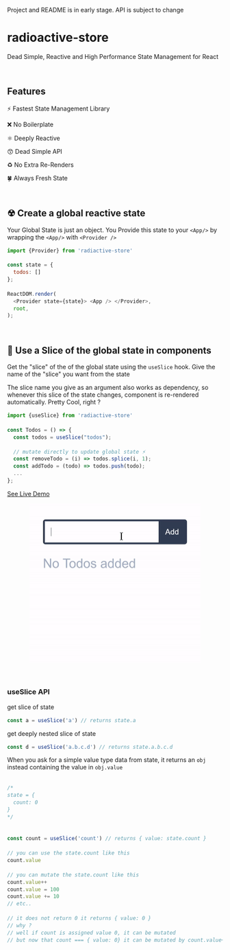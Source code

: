 Project and README is in early stage.
API is subject to change

# radioactive-store

Dead Simple, Reactive and High Performance State Management for React

<br/>

## Features

⚡ Fastest State Management Library

❌ No Boilerplate

⚛ Deeply Reactive

😙 Dead Simple API

♻ No Extra Re-Renders

🍀 Always Fresh State


<br/>

## ☢ Create a global reactive state

Your Global State is just an object.
You Provide this state to your `<App/>` by wrapping the `<App/>` with `<Provider />`

```js
import {Provider} from 'radiactive-store'

const state = {
  todos: []
};

ReactDOM.render(
  <Provider state={state}> <App /> </Provider>,
  root,
);
```
<br/>



## 🍕 Use a Slice of the global state in components

Get the "slice" of the of the global state using the `useSlice` hook. Give the name of the "slice" you want from the state

The slice name you give as an argument also works as dependency, so whenever this slice of the state changes, component is re-rendered automatically. Pretty Cool, right ?


<!-- code -->
```js
import {useSlice} from 'radiactive-store'

const Todos = () => {
  const todos = useSlice("todos");

  // mutate directly to update global state ⚡
  const removeTodo = (i) => todos.splice(i, 1);
  const addTodo = (todo) => todos.push(todo);
  ...
};
```

[See Live Demo](https://codesandbox.io/s/todos-radioactive-store-x412g?file=/src/Todos.js:157-662)


<!-- gif -->
<p align='center'>
  <img src='img/todos.gif'  width='400'/>
</p>




<br/>

### useSlice API

get slice of state

```js
const a = useSlice('a') // returns state.a
```

get deeply nested slice of state

```js
const d = useSlice('a.b.c.d') // returns state.a.b.c.d
```

When you ask for a simple value type data from state, it returns an `obj` instead containing the value in `obj.value`

```js

/*
state = {
  count: 0
}
*/


const count = useSlice('count') // returns { value: state.count }

// you can use the state.count like this
count.value

// you can mutate the state.count like this
count.value++
count.value = 100
count.value += 10
// etc..

// it does not return 0 it returns { value: 0 }
// why ?
// well if count is assigned value 0, it can be mutated
// but now that count === { value: 0} it can be mutated by count.value++ or count.value = 100 etc..

```